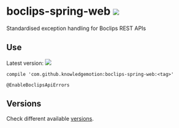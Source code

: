 # boclips-spring-web  [![](https://ci.boclips.com/api/v1/teams/main/pipelines/boclips-spring-web/jobs/internal-tests/badge)](https://ci.boclips.com/teams/main/pipelines/boclips-spring-web) 

Standardised exception handling for Boclips REST APIs

## Use
Latest version: [![](https://jitpack.io/v/knowledgemotion/boclips-spring-web.svg)](https://jitpack.io/#boclips/boclips-spring-web)

```
compile 'com.github.knowledgemotion:boclips-spring-web:<tag>'
```

```
@EnableBoclipsApiErrors
```

## Versions
Check different available [versions](https://jitpack.io/#boclips/boclips-spring-web).
